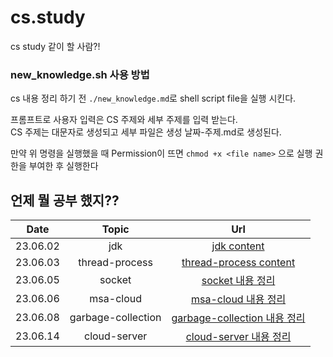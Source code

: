 # cs.study

cs study 같이 할 사람?!

### new_knowledge.sh 사용 방법

cs 내용 정리 하기 전 `./new_knowledge.md`로 shell script file을 실행 시킨다.

프롬프트로 사용자 입력은 CS 주제와 세부 주제를 입력 받는다.  
CS 주제는 대문자로 생성되고 세부 파일은 생성 날짜-주제.md로 생성된다.

만약 위 명령을 실행했을 때 Permission이 뜨면 `chmod +x <file name>` 으로 실행 권한을 부여한 후 실행한다

## 언제 뭘 공부 했지??

|   Date   | Topic |                  Url                  |
| :------: | :---: | :-----------------------------------: |
| 23.06.02 |  jdk  | [jdk content](./JAVA/23-06-02-jdk.md) |
| 23.06.03 |  thread-process  | [thread-process content](./JAVA/23-06-03-thread-process.md) |
| 23.06.05 |  socket  | [socket 내용 정리](./JAVA/23-06-05-socket.md) |
| 23.06.06 |  msa-cloud  | [msa-cloud 내용 정리](./ARCHITECTURE/23-06-06-msa-cloud.md) |
| 23.06.08 |  garbage-collection  | [garbage-collection 내용 정리](./JAVA/23-06-08-garbage-collection.md) |
| 23.06.14 |  cloud-server  | [cloud-server 내용 정리](./CLOUD/23-06-14-cloud-server.md) |
